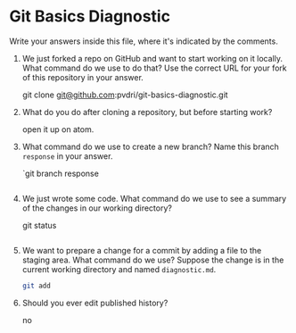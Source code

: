 # Git Basics Diagnostic

Write your answers inside this file, where it's indicated by the comments.

1.  We just forked a repo on GitHub and want to start working on it locally.
    What command do we use to do that? Use the correct URL for your fork of this
    repository in your answer.

    git clone git@github.com:pvdri/git-basics-diagnostic.git

2.  What do you do after cloning a repository, but before starting work?

    open it up on atom.

3.  What command do we use to create a new branch? Name this branch `response`
    in your answer.

    `git branch response
    <!-- Remove this comment and place your answer here. -->
    ```

4.  We just wrote some code. What command do we use to see a summary of the
    changes in our working directory?

    git status
    <!-- Remove this comment and place your answer here. -->
    ```

5.  We want to prepare a change for a commit by adding a file to the staging
    area. What command do we use? Suppose the change is in the current working
    directory and named `diagnostic.md`.

    ```sh
    git add
    ```

6.  Should you ever edit published history?

    no
    ```
